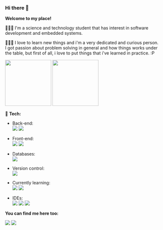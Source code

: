 ### Hi there 👋

<strong>Welcome to my place!</strong>

🧑🏻‍💻 I'm a science and technology student that has interest in software development and embedded systems.

🧑🏻‍🚀 I love to learn new things and i'm a very dedicated and curious person. I got passion about problem solving in general and how things works under the table, but first of all, i love to put things that i've learned in practice. :P

<div>
  <img height="150em" src="https://github-readme-stats.vercel.app/api?username=joaovict18&show_icons=true&theme=blue_navy">
  <img height="150em" src="https://github-readme-stats.vercel.app/api/top-langs/?username=joaovict18&layout=compact&theme=blue_navy">
</div>

🔧 <strong>Tech:</strong>

- Back-end: <br>
 <img src="https://img.shields.io/badge/Java-ED8B00?style=for-the-badge&logo=openjdk&logoColor=white">  <img src="https://img.shields.io/badge/Spring-6DB33F?style=for-the-badge&logo=spring&logoColor=white">

- Front-end: <br> <img src="https://img.shields.io/badge/HTML5-E34F26?style=for-the-badge&logo=html5&logoColor=white"/> <img src="https://img.shields.io/badge/CSS3-1572B6?style=for-the-badge&logo=css3&logoColor=white"/>

- Databases: <br> <img src="https://img.shields.io/badge/MySQL-00000F?style=for-the-badge&logo=mysql&logoColor=white">

- Version control: <br> <img src="https://img.shields.io/badge/GIT-E44C30?style=for-the-badge&logo=git&logoColor=white">

- Currently learning: <br> <img src="https://img.shields.io/badge/PostgreSQL-316192?style=for-the-badge&logo=postgresql&logoColor=white"> <img src="https://img.shields.io/badge/JavaScript-F7DF1E?style=for-the-badge&logo=javascript&logoColor=black"/>

- IDEs: <br> <img src="https://img.shields.io/badge/Visual_Studio_Code-0078D4?style=for-the-badge&logo=visual%20studio%20code&logoColor=white"> <img src="https://img.shields.io/badge/IntelliJ_IDEA-000000.svg?style=for-the-badge&logo=intellij-idea&logoColor=white"/> <img src="https://img.shields.io/badge/Eclipse-2C2255?style=for-the-badge&logo=eclipse&logoColor=white">

<strong>You can find me here too:</strong>

<div>

<a href="https://www.instagram.com/jviictx/" target="_blank"><img src="https://img.shields.io/badge/-Instagram-%23E4405F?style=for-the-badge&logo=instagram&logoColor=white" target="_blank"></a>
<a href="https://www.linkedin.com/in/joaovict19/" target="_blank"><img src="https://img.shields.io/badge/-LinkedIn-%230077B5?style=for-the-badge&logo=linkedin&logoColor=white" target="_blank"></a>

<!--
**joaovict18/joaovict18** is a ✨ _special_ ✨ repository because its `README.md` (this file) appears on your GitHub profile.

Here are some ideas to get you started:

- 🔭 I’m currently working on ...
- 🌱 I’m currently learning ...
- 👯 I’m looking to collaborate on ...
- 🤔 I’m looking for help with ...
- 💬 Ask me about ...
- 📫 How to reach me: ...
- 😄 Pronouns: ...
- ⚡ Fun fact: ...
-->
